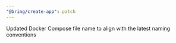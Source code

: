 ```yaml
---
"@bring/create-app": patch
---
```


Updated Docker Compose file name to align with the latest naming conventions
